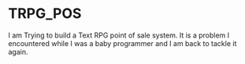 # TRPG_POS
I am Trying to build a Text RPG point of sale system. It is a problem I encountered while I was a baby programmer and I am back to tackle it again.
